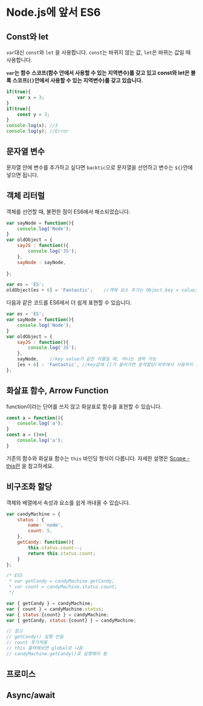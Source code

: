 # Node.js에 앞서 ES6

## Const와 let

`var`대신 `const`와 `let` 을 사용합니다. `const`는 바뀌지 않는 값, `let`은 바뀌는 값일 때 사용합니다.

**`var`는 함수 스코프(함수 안에서 사용할 수 있는 지역변수)를 갖고 있고 const와 let은 블록 스코프(`{}`안에서 사용할 수 있는 지역변수)를 갖고 있습니다.**

```javascript
if(true){
    var x = 3;
}
if(true){
    const y = 3;
}
console.log(x);	//3
console.log(y);	//Error
```

## 문자열 변수

문자열 안에 변수를 추가하고 싶다면 `backtic`으로 문자열을 선언하고 변수는 `${}`안에 넣으면 됩니다.

## 객체 리터럴

객체를 선언할 때, 불편한 점이 ES6에서 해소되었습니다.

```javascript
var sayNode = function(){
    console.log('Node');
}
var oldObject = {
    sayJS : function(){
        console.log('JS');
    },
    sayNode : sayNode,
    
};

var es = 'ES';
oldObject[es + 6] = 'Fantastic';	//객체 요소 추가는 Object.key = value;로 하지만 []안에 연산이 가능하다.(속성 동적 추가)

```

다음과 같은 코드를 ES6에서 더 쉽게 표현할 수 있습니다.

```javascript
var es = 'ES';
var sayNode = function(){
    console.log('Node');
}
var oldObject = {
    sayJS : function(){
        console.log('JS');
    },
    sayNode,	//key value가 같은 이름일 때, 하나는 생략 가능
    [es + 6] : 'Fantastic',	//key값에 []가 들어가면 동적할당(외부에서 사용하지 않아도 됨)
};
```



## 화살표 함수, Arrow Function

function이라는 단어를 쓰지 않고 화살표로 함수를 표현할 수 있습니다. 

```javascript
const a = function(){
    console.log('a');
}
const a = ()=>{
    console.log('a');
}
```

기존의 함수와 화살표 함수는 `this` 바인딩 형식이 다릅니다. 자세한 설명은 [Scope - this란](https://github.com/jsstar522/javascript_basic/blob/master/01_Basic/02_this.md) 을 참고하세요.

## 비구조화 할당

객체와 배열에서 속성과 요소를 쉽게 꺼내올 수 있습니다.

```javascript
var candyMachine = {
    status : {
        name: 'node',
        count: 5,
    },
    getCandy: function(){
        this.status.count--;
        return this.status.count;
    }
};

/* ES5
 * var getCandy = candyMachine.getCandy;
 * var count = candyMachine.status.count;
 */

var { getCandy } = candyMachine;
var { count } = candyMachine.status;
var { status:{count} } = candyMachine;
var { getCandy, status:{count} } = candyMachine;

// 참고
// getCandy() 실행 안됨
// count 못가져옴
// this 출력해보면 global로 나옴
// candyMachine.getCandy()로 실행해야 됨
```



## 프로미스



## Async/await


